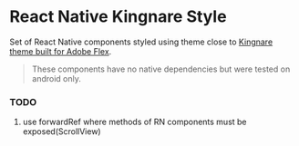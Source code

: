 # React Native Kingnare Style

Set of React Native components styled using theme close to [Kingnare theme built for Adobe Flex](https://code.google.com/archive/p/kingnarestyle/).  
  
> These components have no native dependencies but were tested on android only.

### TODO  
1. use forwardRef where methods of RN components must be exposed(ScrollView)